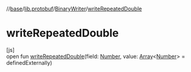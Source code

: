 //[base](../../../index.md)/[lib.protobuf](../index.md)/[BinaryWriter](index.md)/[writeRepeatedDouble](write-repeated-double.md)

# writeRepeatedDouble

[js]\
open fun [writeRepeatedDouble](write-repeated-double.md)(field: [Number](https://kotlinlang.org/api/latest/jvm/stdlib/kotlin/-number/index.html), value: [Array](https://kotlinlang.org/api/latest/jvm/stdlib/kotlin/-array/index.html)&lt;[Number](https://kotlinlang.org/api/latest/jvm/stdlib/kotlin/-number/index.html)&gt; = definedExternally)
